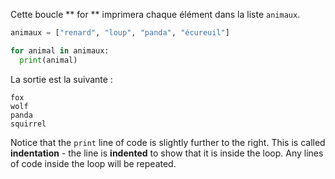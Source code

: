 Cette boucle ** for ** imprimera chaque élément dans la liste ` animaux `.

```python
animaux = ["renard", "loup", "panda", "écureuil"]

for animal in animaux:
  print(animal)
```

La sortie est la suivante :

    fox
    wolf
    panda
    squirrel
    

Notice that the `print` line of code is slightly further to the right. This is called **indentation** - the line is **indented** to show that it is inside the loop. Any lines of code inside the loop will be repeated.